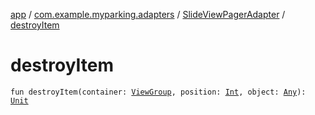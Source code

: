 [app](../../index.md) / [com.example.myparking.adapters](../index.md) / [SlideViewPagerAdapter](index.md) / [destroyItem](./destroy-item.md)

# destroyItem

`fun destroyItem(container: `[`ViewGroup`](https://developer.android.com/reference/android/view/ViewGroup.html)`, position: `[`Int`](https://kotlinlang.org/api/latest/jvm/stdlib/kotlin/-int/index.html)`, object: `[`Any`](https://kotlinlang.org/api/latest/jvm/stdlib/kotlin/-any/index.html)`): `[`Unit`](https://kotlinlang.org/api/latest/jvm/stdlib/kotlin/-unit/index.html)